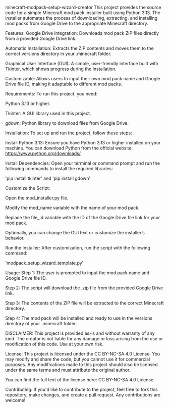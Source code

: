 minecraft-modpack-setup-wizard-creator
This project provides the source code for a simple Minecraft mod pack installer built using Python 3.13. The installer automates the process of downloading, extracting, and installing mod packs from Google Drive to the appropriate Minecraft directory.

Features:
Google Drive Integration: Downloads mod pack ZIP files directly from a provided Google Drive link.

Automatic Installation: Extracts the ZIP contents and moves them to the correct versions directory in your .minecraft folder.

Graphical User Interface (GUI): A simple, user-friendly interface built with Tkinter, which shows progress during the installation.

Customizable: Allows users to input their own mod pack name and Google Drive file ID, making it adaptable to different mod packs.

Requirements:
To run this project, you need:

Python 3.13 or higher.

Tkinter: A GUI library used in this project.

gdown: Python library to download files from Google Drive.

Installation:
To set up and run the project, follow these steps:

Install Python 3.13:
Ensure you have Python 3.13 or higher installed on your machine. You can download Python from the official website: https://www.python.org/downloads/.

Install Dependencies:
Open your terminal or command prompt and run the following commands to install the required libraries:

'pip install tkinter' and 'pip install gdown'

Customize the Script:

Open the mod_installer.py file.

Modify the mod_name variable with the name of your mod pack.

Replace the file_id variable with the ID of the Google Drive file link for your mod pack.

Optionally, you can change the GUI text or customize the installer’s behavior.

Run the Installer:
After customization, run the script with the following command:

'modpack_setup_wizard_template.py'

Usage:
Step 1: The user is prompted to input the mod pack name and Google Drive file ID.

Step 2: The script will download the .zip file from the provided Google Drive link.

Step 3: The contents of the ZIP file will be extracted to the correct Minecraft directory.

Step 4: The mod pack will be installed and ready to use in the versions directory of your .minecraft folder.

DISCLAIMER:
This project is provided as-is and without warranty of any kind.
The creator is not liable for any damage or loss arising from the use or modification of this code.
Use at your own risk.

License:
This project is licensed under the CC BY-NC-SA 4.0 License. You may modify and share the code, but you cannot use it for commercial purposes. Any modifications made to this project should also be licensed under the same terms and must attribute the original author.

You can find the full text of the license here: CC BY-NC-SA 4.0 License.

Contributing:
If you'd like to contribute to the project, feel free to fork this repository, make changes, and create a pull request. Any contributions are welcome!
